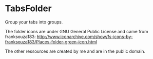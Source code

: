 # TabsFolder
Group your tabs into groups.


The folder icons are under GNU General Public License and came from franksouza183:
http://www.iconarchive.com/show/fs-icons-by-franksouza183/Places-folder-green-icon.html

The other ressources are created by me and are in the public domain.
